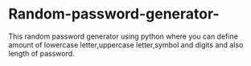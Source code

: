 # Random-password-generator-
This random password generator using python where you can define amount of lowercase letter,uppercase letter,symbol and digits and also length of password.
